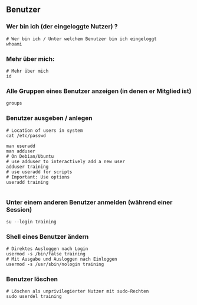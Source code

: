 ## Benutzer

### Wer bin ich (der eingeloggte Nutzer) ? 

```
# Wer bin ich / Unter welchem Benutzer bin ich eingeloggt  
whoami 
```

### Mehr über mich:

```
# Mehr über mich
id
```

### Alle Gruppen eines Benutzer anzeigen (in denen er Mitglied ist) 

```
groups 
```


### Benutzer ausgeben / anlegen 

```
# Location of users in system 
cat /etc/passwd 

man useradd
man adduser
# On Debian/Ubuntu 
# use adduser to interactively add a new user 
adduser training
# use useradd for scripts
# Important: Use options
useradd training 


```

### Unter einem anderen Benutzer anmelden (während einer Session)

```
su --login training
```

### Shell eines Benutzer ändern ###

```
# Direktes Ausloggen nach Login 
usermod -s /bin/false training
# Mit Ausgabe und Ausloggen nach Einloggen
usermod -s /usr/sbin/nologin training 
```

### Benutzer löschen 

```
# Löschen als unprivilegierter Nutzer mit sudo-Rechten 
sudo userdel training 
```
